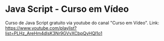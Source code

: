 # Java Script - Curso em Vídeo

 Curso de Java Script gratuito via youtube do canal "Curso em Vídeo".
 Link: <https://www.youtube.com/playlist?list=PLHz_AreHm4dlsK3Nr9GVvXCbpQyHQl1o1>
